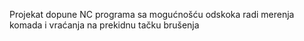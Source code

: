 Projekat dopune NC programa sa mogućnošću odskoka radi merenja komada i vraćanja na prekidnu tačku brušenja
